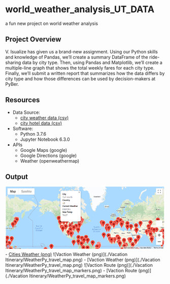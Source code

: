 # world_weather_analysis_UT_DATA
a fun new project on world weather analysis


## Project Overview

V. Isualize has given us a brand-new assignment. Using our Python skills and knowledge of Pandas, we’ll create a summary DataFrame of the ride-sharing data by city type. Then, using Pandas and Matplotlib, we’ll create a multiple-line graph that shows the total weekly fares for each city type. Finally, we’ll submit a written report that summarizes how the data differs by city type and how those differences can be used by decision-makers at PyBer.

## Resources

- Data Source:
   - [city weather data (csv)](./Weather_Database/weatherPy_database.csv)
   - [city hotel data (csv)](./Vacation_Search/WeatherPy_vacation.csv)
- Software:
   - Python 3.7.6
   - Jupyter Notebook 6.3.0
- APIs
    - Google Maps (google)
    - Google Directions (google)
    - Weather (openweathermap)
   
## Output

![Cities Weather (png)](./Vacation_Search/WeatherPy_vacation_map.png)
    - [Cities Weather (png)](./Vacation_Search/WeatherPy_vacation_map.png)
![Vaction Weather  (png)](./Vacation Itinerary/WeatherPy_travel_map.png)
    - [Vaction Weather  (png)](./Vacation Itinerary/WeatherPy_travel_map.png)
![Vaction Route  (png)](./Vacation Itinerary/WeatherPy_travel_map_markers.png)
    - [Vaction Route  (png)](./Vacation Itinerary/WeatherPy_travel_map_markers.png)
    